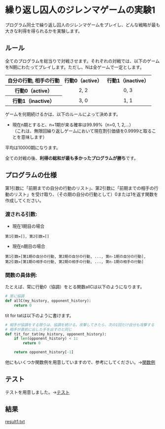 # 繰り返し囚人のジレンマゲームの実験1

プログラム同士で繰り返し囚人のジレンマゲームをプレイし、どんな戦略が最も大きな利得を得られるかを実験します。  

## ルール
全てのプログラムを総当りで対戦させます。それぞれの対戦では、以下のゲームをN期にわたってプレイします。ただし、Nは全ゲームで一定とします。

<table align="center", style="text-align:center;">
  <tr>
    <th>自分の行動, 相手の行動</th>
    <th>行動0（active）</th>
    <th>行動1（inactive）</th>
  </tr>
  <tr>
    <th>行動0（active）</th>
    <td>2, 2</td>
    <td>0, 3</td>
  </tr>
  <tr>
    <th>行動1（inactive）</th>
    <td>3, 0</td>
    <td>1, 1</td>
  </tr>
</table>
  
ゲームを何期続けるかは、以下のルールによって決めます。

* 現在n期とすると、n+1期が来る確率は99.99%（n=0, 1, 2,...）  
（これは、無限回繰り返しゲームにおいて現在割引価値を0.9999と取ることを意味します）

平均は10000期になります。

全ての対戦の後、**利得の総和が最も多かったプログラムが勝ち**です。


## プログラムの仕様
第1引数に「前期までの自分の行動のリスト」、第2引数に「前期までの相手の行動のリスト」を受け取り、（その期の自分の行動として）0または1を返す関数を作成してください。

### 渡される引数:

* 現在1期目の場合
```
第1引数=[], 第2引数=[]
```
* 現在n期目の場合
```
第1引数=[第1期の自分の行動, 第2期の自分の行動, ..., 第n-1期の自分の行動],
第2引数=[第1期の相手の行動, 第2期の相手の行動, ..., 第n-1期の相手の行動]
```

### 関数の具体例:
たとえば、常に行動0（協調）をとる関数allCは以下のようになります。

```python
# 常に協調
def allC(my_history, opponent_history):
    return 0
```

tit for tatは以下のように書けます。
```python
# 相手が協調をする限りは、協調を続ける。攻撃してきたら、次の1回だけ自分も攻撃する
# 相手が直前に出した手を出すのと同じ
def tit_for_tat(my_history, opponent_history):
    if len(opponent_history) < 1:
        return 0

    return opponent_history[-1]
```

他にもいくつか関数例を用意していますので、参考にしてください。->[関数例](./sample.py)


## テスト
テストを用意しました。->[テスト](./test.py)


## 結果

[result1.txt](./result.txt)



